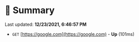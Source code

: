 # 📖 Summary
Last updated: **12/23/2021, 6:46:57 PM**

- `GET` [https://google.com](https://google.com) - **Up** (101ms)
